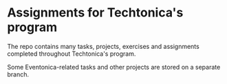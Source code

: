 # Assignments for Techtonica's program

The repo contains many tasks, projects, exercises and assignments completed throughout Techtonica's program.

Some Eventonica-related tasks and other projects are stored on a separate branch.
